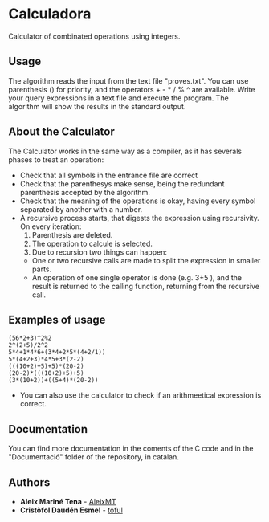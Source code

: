# Calculadora
Calculator of combinated operations using integers. 

## Usage
The algorithm reads the input from the text file "proves.txt".
You can use parenthesis () for priority, and the operators + - * / % ^ are available.
Write your query expressions in a text file and execute the program.
The algorithm will show the results in the standard output.

## About the Calculator
The Calculator works in the same way as a compiler, as it has severals phases to treat an operation:
* Check that all symbols in the entrance file are correct
* Check that the parenthesys make sense, being the redundant parenthesis accepted by the algorithm.
* Check that the meaning of the operations is okay, having every symbol separated by another with a number.
* A recursive process starts, that digests the expression using recursivity. On every iteration:
  1. Parenthesis are deleted.
  2. The operation to calcule is selected.
  3. Due to recursion two things can happen:
    * One or two recursive calls are made to split the expression in smaller parts.
    * An operation of one single operator is done (e.g. 3+5 ), and the result is returned to the calling function, returning from the recursive call.

## Examples of usage
```
(56*2+3)^2%2
2^(2+5)/2^2
5*4+1*4*6+(3*4+2*5*(4+2/1))
5*(4+2+3)*4*5+3*(2-2)
(((10+2)+5)+5)*(20-2)
(20-2)*(((10+2)+5)+5)
(3*(10+2))+((5+4)*(20-2))
```
* You can also use the calculator to check if an arithmeetical expression is correct.

## Documentation
You can find more documentation in the coments of the C code and in the "Documentació" folder of the repository, in catalan.

## Authors

* **Aleix Mariné Tena** - [AleixMT](https://github.com/AleixMT)
* **Cristòfol Daudén Esmel** - [toful](https://github.com/toful)
